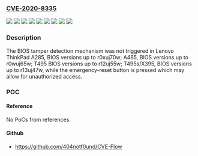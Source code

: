 ### [CVE-2020-8335](https://cve.mitre.org/cgi-bin/cvename.cgi?name=CVE-2020-8335)
![](https://img.shields.io/static/v1?label=Product&message=ThinkPad%20A285%20BIOS&color=blue)
![](https://img.shields.io/static/v1?label=Product&message=ThinkPad%20A485%20BIOS&color=blue)
![](https://img.shields.io/static/v1?label=Product&message=ThinkPad%20T495%20BIOS&color=blue)
![](https://img.shields.io/static/v1?label=Product&message=ThinkPad%20T495s%2FX395%20BIOS&color=blue)
![](https://img.shields.io/static/v1?label=Version&message=%3C%20r0wuj65w%20&color=brighgreen)
![](https://img.shields.io/static/v1?label=Version&message=%3C%20r0xuj70w%20&color=brighgreen)
![](https://img.shields.io/static/v1?label=Version&message=%3C%20r12uj55w%20&color=brighgreen)
![](https://img.shields.io/static/v1?label=Version&message=%3C%20r13uj47w%20&color=brighgreen)
![](https://img.shields.io/static/v1?label=Vulnerability&message=unauthorized%20access&color=brighgreen)

### Description

The BIOS tamper detection mechanism was not triggered in Lenovo ThinkPad A285, BIOS versions up to r0xuj70w; A485, BIOS versions up to r0wuj65w; T495 BIOS versions up to r12uj55w; T495s/X395, BIOS versions up to r13uj47w, while the emergency-reset button is pressed which may allow for unauthorized access.

### POC

#### Reference
No PoCs from references.

#### Github
- https://github.com/404notf0und/CVE-Flow

